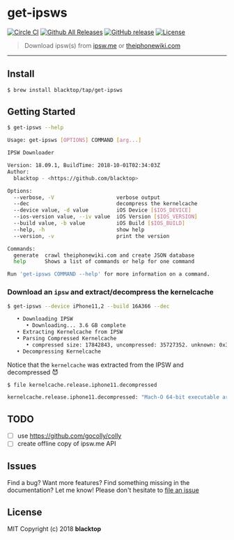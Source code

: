 # get-ipsws

[![Circle CI](https://circleci.com/gh/blacktop/get-ipsws.png?style=shield)](https://circleci.com/gh/blacktop/get-ipsws) [![Github All Releases](https://img.shields.io/github/downloads/blacktop/get-ipsws/total.svg)](https://github.com/blacktop/get-ipsws/releases/latest) [![GitHub release](https://img.shields.io/github/release/blacktop/get-ipsws.svg)](https://github.com/blacktop/get-ipsws/releases) [![License](http://img.shields.io/:license-mit-blue.svg)](http://doge.mit-license.org)

> Download ipsw(s) from [ipsw.me](ipsw.me) or [theiphonewiki.com](theiphonewiki.com)

---

## Install

```bash
$ brew install blacktop/tap/get-ipsws
```

## Getting Started

```bash
$ get-ipsws --help

Usage: get-ipsws [OPTIONS] COMMAND [arg...]

IPSW Downloader

Version: 18.09.1, BuildTime: 2018-10-01T02:34:03Z
Author:
  blacktop - <https://github.com/blacktop>

Options:
  --verbose, -V                    verbose output
  --dec                            decompress the kernelcache
  --device value, -d value         iOS Device [$IOS_DEVICE]
  --ios-version value, --iv value  iOS Version [$IOS_VERSION]
  --build value, -b value          iOS Build [$IOS_BUILD]
  --help, -h                       show help
  --version, -v                    print the version

Commands:
  generate  crawl theiphonewiki.com and create JSON database
  help      Shows a list of commands or help for one command

Run 'get-ipsws COMMAND --help' for more information on a command.
```

### Download an `ipsw` and extract/decompress the kernelcache

```bash
$ get-ipsws --device iPhone11,2 --build 16A366 --dec

   • Downloading IPSW
      • Downloading... 3.6 GB complete
   • Extracting Kernelcache from IPSW
   • Parsing Compressed Kernelcache
      • compressed size: 17842843, uncompressed: 35727352. unknown: 0x3f9543fd, unknown 1: 0x1
   • Decompressing Kernelcache
```

Notice that the `kernelcache` was extracted from the IPSW and decompressed :smiling_imp:

```bash
$ file kernelcache.release.iphone11.decompressed

kernelcache.release.iphone11.decompressed: "Mach-O 64-bit executable arm64"
```

## TODO

- [ ] use https://github.com/gocolly/colly
- [ ] create offline copy of ipsw.me API

## Issues

Find a bug? Want more features? Find something missing in the documentation? Let me know! Please don't hesitate to [file an issue](https://github.com/blacktop/get-ipsws/issues/new)

## License

MIT Copyright (c) 2018 **blacktop**
